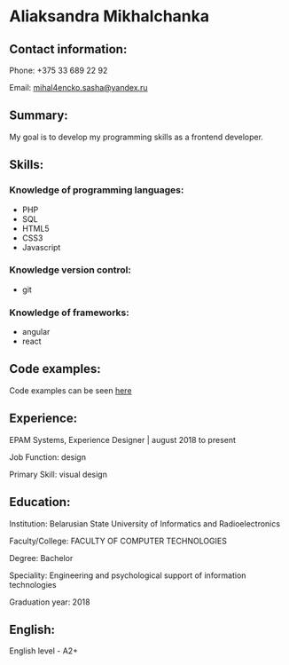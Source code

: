 # Aliaksandra Mikhalchanka

## Contact information:

Phone: +375 33 689 22 92

Email: mihal4encko.sasha@yandex.ru

## Summary:

My goal is to develop my programming skills as a frontend developer.

## Skills:

### Knowledge of programming languages:

- PHP
- SQL
- HTML5
- CSS3
- Javascript

### Knowledge version control: 

- git

### Knowledge of frameworks: 

- angular 
- react

## Code examples:

Code examples can be seen [here](https://www.codewars.com/users/Aliaksandra%20898)

## Experience:

EPAM Systems, Experience Designer |  august 2018 to present

Job Function: design

Primary Skill:	visual design

## Education:

Institution: Belarusian State University of Informatics and Radioelectronics

Faculty/College: FACULTY OF COMPUTER TECHNOLOGIES
	
Degree: Bachelor 

Speciality: Engineering and psychological support of information technologies  

Graduation year: 2018

## English:

English level - A2+




